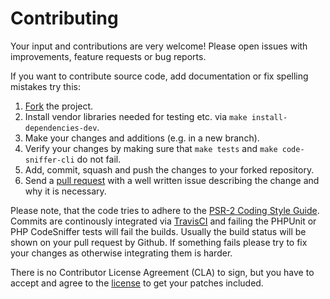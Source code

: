 # Contributing

Your input and contributions are very welcome! Please open issues with
improvements, feature requests or bug reports.

If you want to contribute source code, add documentation or fix spelling
mistakes try this:

1. [Fork](http://help.github.com/forking/) the project.
1. Install vendor libraries needed for testing etc. via `make install-dependencies-dev`.
1. Make your changes and additions (e.g. in a new branch).
1. Verify your changes by making sure that `make tests` and `make code-sniffer-cli` do not fail.
1. Add, commit, squash and push the changes to your forked repository.
1. Send a [pull request](http://help.github.com/pull-requests/) with a well written issue describing the change and why it is necessary.

Please note, that the code tries to adhere to the [PSR-2 Coding Style Guide](https://github.com/php-fig/fig-standards/blob/master/accepted/PSR-2-coding-style-guide.md).
Commits are continously integrated via
[TravisCI](https://travis-ci.org/shrink0r/workflux)
and failing the PHPUnit or PHP CodeSniffer tests will fail the builds. Usually
the build status will be shown on your pull request by Github. If something
fails please try to fix your changes as otherwise integrating them is harder.

There is no Contributor License Agreement (CLA) to sign, but you have to accept
and agree to the [license](LICENSE.md) to get your patches included.
